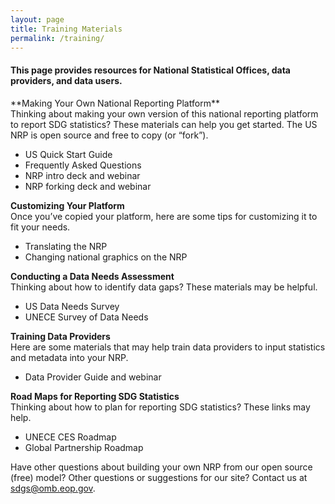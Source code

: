 ```yaml
---
layout: page
title: Training Materials
permalink: /training/
---
```

<div class="usa-grid">
<h4>This page provides resources for National Statistical Offices, data providers, and data users. </h4>
</div>
**Making Your Own National Reporting Platform**
<br/>Thinking about making your own version of this national reporting platform to report SDG statistics? These materials can help you get started. The US NRP is open source and free to copy (or “fork”).

- US Quick Start Guide
- Frequently Asked Questions
- NRP intro deck and webinar
- NRP forking deck and webinar

**Customizing Your Platform**
<br/>Once you’ve copied your platform, here are some tips for customizing it to fit your needs.

- Translating the NRP
- Changing national graphics on the NRP 

**Conducting a Data Needs Assessment**
<br/>Thinking about how to identify data gaps? These materials may be helpful.

- US Data Needs Survey 
- UNECE Survey of Data Needs 

**Training Data Providers**
<br/>Here are some materials that may help train data providers to input statistics and metadata into your NRP.

- Data Provider Guide and webinar 

**Road Maps for Reporting SDG Statistics**
<br/>Thinking about how to plan for reporting SDG statistics? These links may help.

- UNECE CES Roadmap 
- Global Partnership Roadmap 

Have other questions about building your own NRP from our open source (free) model? Other questions or suggestions for our site? Contact us at sdgs@omb.eop.gov.
